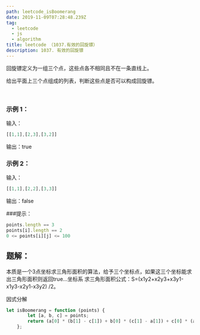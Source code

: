 ```yaml
---
path: leetcode_isBoomerang
date: 2019-11-09T07:28:48.239Z
tag:
  - leetcode
  - js
  - algorithm
title: leetcode （1037.有效的回旋镖）
description: 1037. 有效的回旋镖
---
```

回旋镖定义为一组三个点，这些点各不相同且不在一条直线上。

给出平面上三个点组成的列表，判断这些点是否可以构成回旋镖。

 

### 示例 1：

输入：

```javascript
[[1,1],[2,3],[3,2]]
```

输出：true

### 示例 2：

输入：

```javascript
[[1,1],[2,2],[3,3]]
```

输出：false
 

###提示：

```javascript
points.length == 3
points[i].length == 2
0 <= points[i][j] <= 100
```

## 题解：

本质是一个3点坐标求三角形面积的算法，给予三个坐标点，如果这三个坐标能求出三角形面积则返回true...坐标系 求三角形面积公式：S=(x1y2+x2y3+x3y1-x1y3-x2y1-x3y2) /2。

 因式分解

```javascript
let isBoomerang = function (points) {
		let [a, b, c] = points;
		return (a[0] * (b[1] - c[1]) + b[0] * (c[1] - a[1]) + c[0] * (a[1] - b[1])) != 0;
	};
```
